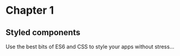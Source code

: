 # Chapter 1

## Styled components

Use the best bits of ES6 and CSS to style your apps without stress...
